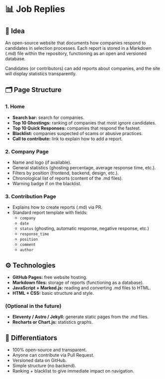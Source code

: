 # 📊 Job Replies

## 🎯 Idea

An open-source website that documents how companies respond to candidates in selection processes.
Each report is stored in a Markdown (.md) file within the repository, functioning as an open and versioned database.

Candidates (or contributors) can add reports about companies, and the site will display statistics transparently.

## 🗂️ Page Structure

### 1. Home

*   **Search bar:** search for companies.
*   **Top 10 Ghostings:** ranking of companies that most ignore candidates.
*   **Top 10 Quick Responses:** companies that respond the fastest.
*   **Blacklist:** companies suspected of scams or abusive practices.
*   **Call to contribute:** link to explain how to add a report.

### 2. Company Page

*   Name and logo (if available).
*   General statistics (ghosting percentage, average response time, etc.).
*   Filters by position (frontend, backend, design, etc.).
*   Chronological list of reports (content of the .md files).
*   Warning badge if on the blacklist.

### 3. Contribution Page

*   Explains how to create reports (.md) via PR.
*   Standard report template with fields:
    *   `company`
    *   `date`
    *   `status` (ghosting, automatic response, negative response, etc.)
    *   `response_time`
    *   `position`
    *   `comment`
    *   `author`

## ⚙️ Technologies

*   **GitHub Pages:** free website hosting.
*   **Markdown files:** storage of reports (functioning as a database).
*   **JavaScript + Marked.js:** reading and converting .md files to HTML.
*   **HTML + CSS:** basic structure and style.

### (Optional in the future)

*   **Eleventy / Astro / Jekyll:** generate static pages from the .md files.
*   **Recharts or Chart.js:** statistics graphs.

## 🚀 Differentiators

*   100% open-source and transparent.
*   Anyone can contribute via Pull Request.
*   Versioned data on GitHub.
*   Simple structure (no backend).
*   Ranking + blacklist to give immediate impact on navigation.
